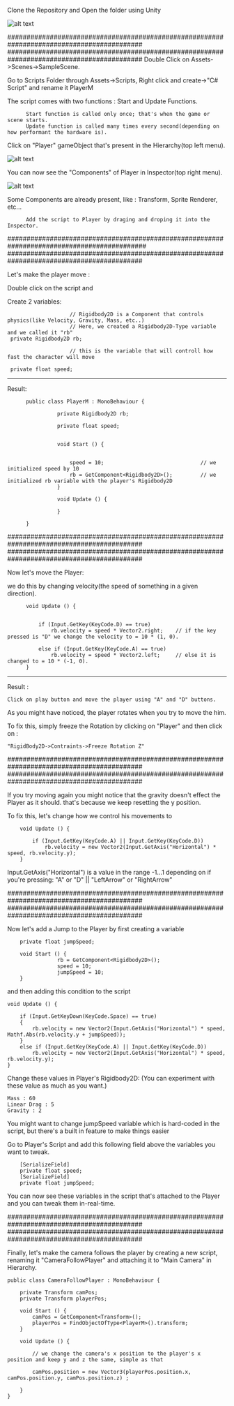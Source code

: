 Clone the Repository and Open the folder using Unity

![alt text](https://static1.squarespace.com/static/56ca25c2b654f92cd6ea08ad/59b1a8898419c20a25ae2210/59b1a88912abd93aa28fa01f/1504815243258/Group+16.png?format=1000w)

###########################################################################################
###########################################################################################
Double Click on Assets->Scenes->SampleScene.

Go to Scripts Folder through Assets->Scripts, Right click and create->"C# Script" and rename it PlayerM

The script comes with two functions : Start and Update Functions.

          Start function is called only once; that's when the game or scene starts.
          Update function is called many times every second(depending on how performant the hardware is).


Click on "Player" gameObject that's present in the Hierarchy(top left menu).



![alt text](https://docs.unity3d.com/uploads/Main/Hierarchy.png)

You can now see the "Components" of Player in Inspector(top right menu).



![alt text](https://docs.unity3d.com/uploads/Main/RigidBodyGO.png)

Some Components are already present, like : Transform, Sprite Renderer, etc...

          Add the script to Player by draging and droping it into the Inspector.





############################################################################################
###########################################################################################


Let's make the player move :

Double click on the script and

Create 2 variables:

                        // Rigidbody2D is a Component that controls physics(like Velocity, Gravity, Mass, etc..)
                        // Here, we created a Rigidbody2D-Type variable and we called it "rb"
     private Rigidbody2D rb; 

                        // this is the variable that will controll how fast the character will move

     private float speed; 

__________________________________________________________________________________________
Result:

          public class PlayerM : MonoBehaviour {

                    private Rigidbody2D rb;

                    private float speed;


                    void Start () {                      


                        speed = 10;                               // we initialized speed by 10
                        rb = GetComponent<Rigidbody2D>();         // we initialized rb variable with the player's Rigidbody2D
                    }

                    void Update () { 

                    }

          }





###########################################################################################
###########################################################################################


Now let's move the Player:

we do this by changing velocity(the speed of something in a given direction).


          void Update () {                      


              if (Input.GetKey(KeyCode.D) == true)    
                  rb.velocity = speed * Vector2.right;    // if the key pressed is "D" we change the velocity to = 10 * (1, 0). 

              else if (Input.GetKey(KeyCode.A) == true)
                  rb.velocity = speed * Vector2.left;     // else it is changed to = 10 * (-1, 0).
          }

__________________________________________________________________________________________
Result :

    Click on play button and move the player using "A" and "D" buttons.
    
As you might have noticed, the player rotates when you try to move the him.

To fix this, simply freeze the Rotation by clicking on "Player" and then click on :

    "RigidBody2D->Contraints->Freeze Rotation Z"
    





###########################################################################################
###########################################################################################


If you try moving again you might notice that the gravity doesn't effect the Player as it should. that's because we keep resetting the y position.

To fix this, let's change how we control his movements to


        void Update () {

	        if (Input.GetKey(KeyCode.A) || Input.GetKey(KeyCode.D))
        	    rb.velocity = new Vector2(Input.GetAxis("Horizontal") * speed, rb.velocity.y);
    	}


Input.GetAxis("Horizontal") is a value in the range -1...1 depending on if you're pressing: "A" or "D" || "LeftArrow" or "RightArrow"




###########################################################################################
###########################################################################################


Now let's add a Jump to the Player by first creating a variable
        
        private float jumpSpeed;
        
        void Start () {
                    rb = GetComponent<Rigidbody2D>();
                    speed = 10;
                    jumpSpeed = 10;
        }
	

and then adding this condition to the script

	void Update () {

        if (Input.GetKeyDown(KeyCode.Space) == true)
        {
            rb.velocity = new Vector2(Input.GetAxis("Horizontal") * speed, Mathf.Abs(rb.velocity.y + jumpSpeed));
        }
        else if (Input.GetKey(KeyCode.A) || Input.GetKey(KeyCode.D))
            rb.velocity = new Vector2(Input.GetAxis("Horizontal") * speed, rb.velocity.y);
    }


Change these values in Player's Rigidbody2D: (You can experiment with these value as much as you want.)
	
	Mass : 60
	Linear Drag : 5
	Gravity : 2

You might want to change jumpSpeed variable which is hard-coded in the script, but there's a built in feature to make things easier

Go to Player's Script and add this following field above the variables you want to tweak.

		[SerializeField]
    	private float speed;
    	[SerializeField]
    	private float jumpSpeed;

You can now see these variables in the script that's attached to the Player and you can tweak them in-real-time.





########################################################################################### ###########################################################################################


Finally, let's make the camera follows the player by creating a new script, renaming it "CameraFollowPlayer" and attaching it to "Main Camera" in Hierarchy.

	public class CameraFollowPlayer : MonoBehaviour {

		private Transform camPos;
		private Transform playerPos;

		void Start () {
			camPos = GetComponent<Transform>();
			playerPos = FindObjectOfType<PlayerM>().transform;
		}

		void Update () {
				
			// we change the camera's x position to the player's x position and keep y and z the same, simple as that
			
			camPos.position = new Vector3(playerPos.position.x,  camPos.position.y, camPos.position.z) ; 
				
		}
	}
